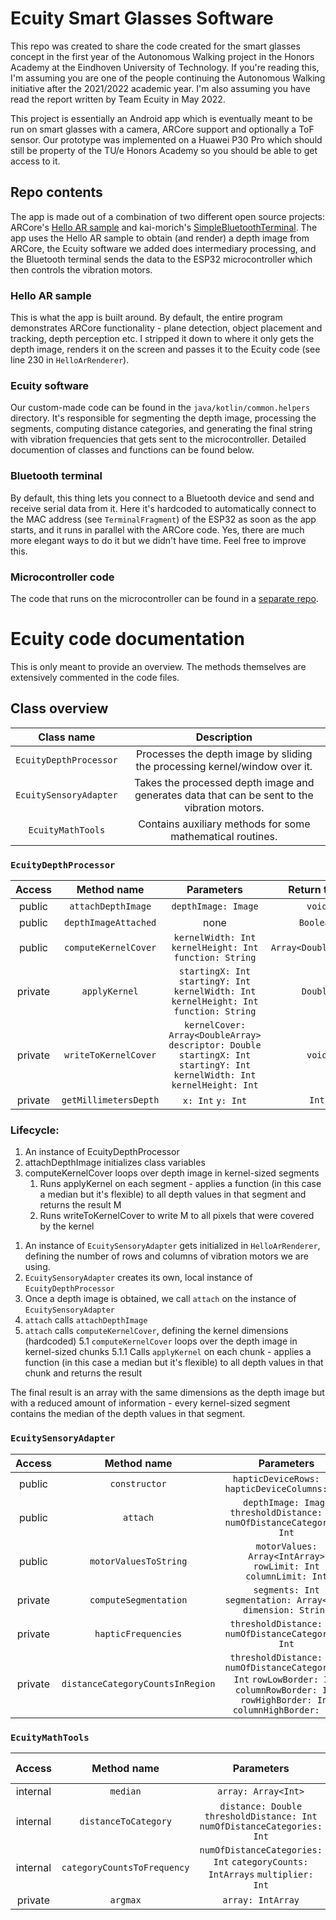 # Ecuity Smart Glasses Software
This repo was created to share the code created for the smart glasses concept in the first year of the Autonomous Walking project in the Honors Academy at the Eindhoven University of Technology. If you're reading this, I'm assuming you are one of the people continuing the Autonomous Walking initiative after the 2021/2022 academic year. I'm also assuming you have read the report written by Team Ecuity in May 2022.

This project is essentially an Android app which is eventually meant to be run on smart glasses with a camera, ARCore support and optionally a ToF sensor. Our prototype was implemented on a Huawei P30 Pro which should still be property of the TU/e Honors Academy so you should be able to get access to it.

## Repo contents
The app is made out of a combination of two different open source projects: ARCore's [Hello AR sample](https://github.com/google-ar/arcore-android-sdk/tree/master/samples/hello_ar_kotlin) and kai-morich's [SimpleBluetoothTerminal](https://github.com/kai-morich/SimpleBluetoothTerminal). The app uses the Hello AR sample to obtain (and render) a depth image from ARCore, the Ecuity software we added does intermediary processing, and the Bluetooth terminal sends the data to the ESP32 microcontroller which then controls the vibration motors.

### Hello AR sample
This is what the app is built around. By default, the entire program demonstrates ARCore functionality - plane detection, object placement and tracking, depth perception etc. I stripped it down to where it only gets the depth image, renders it on the screen and passes it to the Ecuity code (see line 230 in `HelloArRenderer`).

### Ecuity software
Our custom-made code can be found in the `java/kotlin/common.helpers` directory. It's responsible for segmenting the depth image, processing the segments, computing distance categories, and generating the final string with vibration frequencies that gets sent to the microcontroller. Detailed documention of classes and functions can be found below.

### Bluetooth terminal
By default, this thing lets you connect to a Bluetooth device and send and receive serial data from it. Here it's hardcoded to automatically connect to the MAC address (see `TerminalFragment`) of the ESP32 as soon as the app starts, and it runs in parallel with the ARCore code. Yes, there are much more elegant ways to do it but we didn't have time. Feel free to improve this.

### Microcontroller code
The code that runs on the microcontroller can be found in a [separate repo]().

# Ecuity code documentation
This is only meant to provide an overview. The methods themselves are extensively commented in the code files.

## Class overview
|      Class name      |                                          Description                                         |
|:--------------------:|:--------------------------------------------------------------------------------------------:|
| `EcuityDepthProcessor` | Processes the depth image by sliding the processing kernel/window over it.                   |
| `EcuitySensoryAdapter` | Takes the processed depth image and generates data that can be sent to the vibration motors. |
| `EcuityMathTools`      | Contains auxiliary methods for some mathematical routines.                                   |

### `EcuityDepthProcessor`
|  Access |      Method name      |                                                            Parameters                                                           |      Return type     |
|:-------:|:---------------------:|:-------------------------------------------------------------------------------------------------------------------------------:|:--------------------:|
| public  | `attachDepthImage`    | `depthImage: Image`                                                                                                             | `void`               |
| public  | `depthImageAttached`  | none                                                                                                                            | `Boolean`            |
| public  | `computeKernelCover`  | `kernelWidth: Int` `kernelHeight: Int` `function: String`                                                                       | `Array<DoubleArray>` |
| private | `applyKernel`         | `startingX: Int` `startingY: Int` `kernelWidth: Int` `kernelHeight: Int` `function: String`                                     | `Double`             |
| private | `writeToKernelCover`  | `kernelCover: Array<DoubleArray>` `descriptor: Double` `startingX: Int` `startingY: Int` `kernelWidth: Int` `kernelHeight: Int` | `void`               |
| private | `getMillimetersDepth` | `x: Int` `y: Int`                                                                                                               | `Int`                |

### Lifecycle:

<ol>
  <li> An instance of EcuityDepthProcessor
  <li> attachDepthImage initializes class variables
  <li> computeKernelCover loops over depth image in kernel-sized segments
    <ol>
      <li> Runs applyKernel on each segment - applies a function (in this case a median but it's flexible) to all depth values in that segment and returns the result M
      <li> Runs writeToKernelCover to write M to all pixels that were covered by the kernel 
    </ol>
</ol>

1. An instance of `EcuitySensoryAdapter` gets initialized in `HelloArRenderer`, defining the number of rows and columns of vibration motors we are using.
2. `EcuitySensoryAdapter` creates its own, local instance of `EcuityDepthProcessor`
3. Once a depth image is obtained, we call `attach` on the instance of `EcuitySensoryAdapter`
4. `attach` calls `attachDepthImage`
5. `attach` calls `computeKernelCover`, defining the kernel dimensions (hardcoded)
  5.1 `computeKernelCover` loops over the depth image in kernel-sized chunks
      5.1.1 Calls `applyKernel` on each chunk - applies a function (in this case a median but it's flexible) to all depth values in that chunk and returns the result 

The final result is an array with the same dimensions as the depth image but with a reduced amount of information - every kernel-sized segment contains the median of the depth values in that segment.

### `EcuitySensoryAdapter`

|  Access |            Method name           |                                                                    Parameters                                                                   |    Return type    |
|:-------:|:--------------------------------:|:-----------------------------------------------------------------------------------------------------------------------------------------------:|:-----------------:|
| public  | `constructor`                    | `hapticDeviceRows: Int` `hapticDeviceColumns: Int`   | `EcuitySensoryAdapter`
| public  | `attach`                         | `depthImage: Image` `thresholdDistance: Int` `numOfDistanceCategories: Int`                                                                     | `Array<IntArray>` |
| public  | `motorValuesToString`            | `motorValues: Array<IntArray>` `rowLimit: Int` `columnLimit: Int`                                                                               | `String`          |
| private | `computeSegmentation`            | `segments: Int` `segmentation: Array<Int>` `dimension: String`                                                                                  | `void`            |
| private | `hapticFrequencies`              | `thresholdDistance: Int` `numOfDistanceCategories: Int`                                                                                         | `Array<IntArray>` |
| private | `distanceCategoryCountsInRegion` | `thresholdDistance: Int` `numOfDistanceCategories: Int` `rowLowBorder: Int` `columnRowBorder: Int` `rowHighBorder: Int` `columnHighBorder: Int` | `IntArray`        |

### `EcuityMathTools`

|  Access  |         Method name         |                                  Parameters                                  | Return type |
|:--------:|:---------------------------:|:----------------------------------------------------------------------------:|:-----------:|
| internal | `median`                    | `array: Array<Int>`                                                          | `Double`    |
| internal | `distanceToCategory`        | `distance: Double` `thresholdDistance: Int` `numOfDistanceCategories: Int`   | `Int`       |
| internal | `categoryCountsToFrequency` | `numOfDistanceCategories: Int` `categoryCounts: IntArrays` `multiplier: Int` | `Int`       |
| private  | `argmax`                    | `array: IntArray`                                                            | `Int`       |
